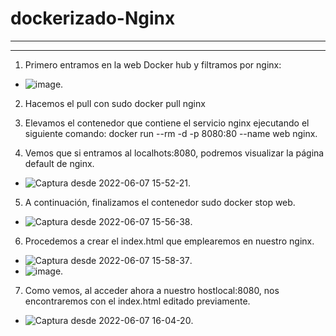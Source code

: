 # dockerizado-Nginx
---
****
1. Primero entramos en la web Docker hub y filtramos por nginx:

- ![image](https://user-images.githubusercontent.com/72273897/172397085-3b3b2ab1-12f4-435e-9422-e1de764f7f5f.png).

2. Hacemos el pull con sudo docker pull nginx 

3. Elevamos el contenedor que contiene el servicio nginx ejecutando el siguiente comando:
 docker run --rm -d -p 8080:80 --name web nginx.
 
4. Vemos que si entramos al localhots:8080, podremos visualizar la página default de nginx.
- ![Captura desde 2022-06-07 15-52-21](https://user-images.githubusercontent.com/72273897/172397675-82c455ab-2349-47e2-8f90-8b536b5ae23f.png).
5. A continuación, finalizamos el contenedor sudo docker stop web.
- ![Captura desde 2022-06-07 15-56-38](https://user-images.githubusercontent.com/72273897/172398746-27aa7d66-07bf-4581-857d-630b83411b66.png).

6. Procedemos a crear el index.html que emplearemos en nuestro nginx.
- ![Captura desde 2022-06-07 15-58-37](https://user-images.githubusercontent.com/72273897/172399273-34106a0a-6666-4e64-b682-41d55cb891cb.png).
- ![image](https://user-images.githubusercontent.com/72273897/172399674-c146766a-102c-4dfe-9ae0-2e1931501682.png).

7. Como vemos, al acceder ahora a nuestro hostlocal:8080, nos encontraremos con el index.html editado previamente.
- ![Captura desde 2022-06-07 16-04-20](https://user-images.githubusercontent.com/72273897/172400551-a35363b0-b53e-4c5e-bac2-e27cbb93ad47.png).
